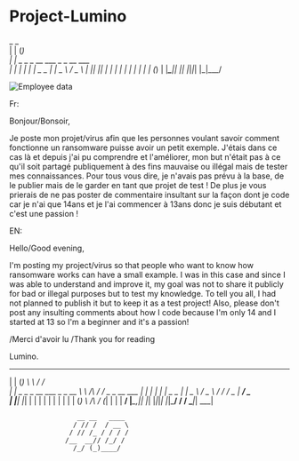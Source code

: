 # Project-Lumino

 _                     _             
| |                   (_)            
| |    _   _ _ __ ___  _ _ __   ___  
| |   | | | |  _   _ \| |  _ \ / _ \ 
| |___| |_| | | | | | | | | | | (_) |
|______\____|_| |_| |_|_|_| |_|\___/
                                    
                                    
![Employee data](https://i.imgur.com/xwQz0TU.jpg "Employee Data title")

Fr:

Bonjour/Bonsoir,

Je poste mon projet/virus afin que les personnes voulant savoir comment fonctionne un ransomware puisse avoir un petit exemple. J'étais dans ce cas là et depuis j'ai pu comprendre et l'améliorer, mon but n'était pas à ce qu'il soit partagé publiquement à des fins mauvaise ou illégal mais de tester mes connaissances. Pour tous vous dire, je n'avais pas prévu à la base, de le publier mais de le garder en tant que projet de test ! De plus je vous prierais de ne pas poster de commentaire insultant sur la façon dont je code car je n'ai que 14ans et je l'ai commencer à 13ans donc je suis débutant et c'est une passion !

EN:

Hello/Good evening,

I'm posting my project/virus so that people who want to know how ransomware works can have a small example. I was in this case and since I was able to understand and improve it, my goal was not to share it publicly for bad or illegal purposes but to test my knowledge. To tell you all, I had not planned to publish it but to keep it as a test project! Also, please don't post any insulting comments about how I code because I'm only 14 and I started at 13 so I'm a beginner and it's a passion!


/Merci d'avoir lu
/Thank you for reading

Lumino.


 _                     _         __          __            
| |                   (_)        \ \        / /            
| |    _   _ _ __ ___  _ _ __   __\ \  /\  / /_ _ _ __ ___ 
| |   | | | |  _   _ \| |  _ \ / _ \ \/  \/ / _  |  __/ _ \
| |___| |_| | | | | | | | | | | (_) \  /\  / (_| | | |  __/
|______\__,_|_| |_| |_|_|_| |_|\___/ \/  \/ \____|_|  \___|
                                                           
                                                          
                     __ __   ____ 
                    / // /  / __ \
                   / // /_ / / / /
                  /__  __// /_/ / 
                    /_/ (_)____/                

